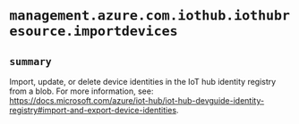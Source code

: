 # `management.azure.com.iothub.iothubresource.importdevices`

## `summary`
Import, update, or delete device identities in the IoT hub identity registry from a blob. For more information, see: https://docs.microsoft.com/azure/iot-hub/iot-hub-devguide-identity-registry#import-and-export-device-identities.


